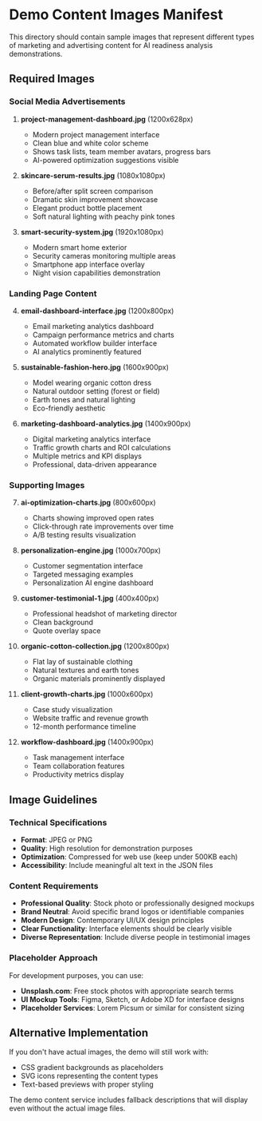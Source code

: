 # Demo Content Images Manifest

This directory should contain sample images that represent different types of marketing and advertising content for AI readiness analysis demonstrations.

## Required Images

### Social Media Advertisements

1. **project-management-dashboard.jpg** (1200x628px)

   - Modern project management interface
   - Clean blue and white color scheme
   - Shows task lists, team member avatars, progress bars
   - AI-powered optimization suggestions visible

2. **skincare-serum-results.jpg** (1080x1080px)

   - Before/after split screen comparison
   - Dramatic skin improvement showcase
   - Elegant product bottle placement
   - Soft natural lighting with peachy pink tones

3. **smart-security-system.jpg** (1920x1080px)
   - Modern smart home exterior
   - Security cameras monitoring multiple areas
   - Smartphone app interface overlay
   - Night vision capabilities demonstration

### Landing Page Content

4. **email-dashboard-interface.jpg** (1200x800px)

   - Email marketing analytics dashboard
   - Campaign performance metrics and charts
   - Automated workflow builder interface
   - AI analytics prominently featured

5. **sustainable-fashion-hero.jpg** (1600x900px)

   - Model wearing organic cotton dress
   - Natural outdoor setting (forest or field)
   - Earth tones and natural lighting
   - Eco-friendly aesthetic

6. **marketing-dashboard-analytics.jpg** (1400x900px)
   - Digital marketing analytics interface
   - Traffic growth charts and ROI calculations
   - Multiple metrics and KPI displays
   - Professional, data-driven appearance

### Supporting Images

7. **ai-optimization-charts.jpg** (800x600px)

   - Charts showing improved open rates
   - Click-through rate improvements over time
   - A/B testing results visualization

8. **personalization-engine.jpg** (1000x700px)

   - Customer segmentation interface
   - Targeted messaging examples
   - Personalization AI engine dashboard

9. **customer-testimonial-1.jpg** (400x400px)

   - Professional headshot of marketing director
   - Clean background
   - Quote overlay space

10. **organic-cotton-collection.jpg** (1200x800px)

    - Flat lay of sustainable clothing
    - Natural textures and earth tones
    - Organic materials prominently displayed

11. **client-growth-charts.jpg** (1000x600px)

    - Case study visualization
    - Website traffic and revenue growth
    - 12-month performance timeline

12. **workflow-dashboard.jpg** (1400x900px)
    - Task management interface
    - Team collaboration features
    - Productivity metrics display

## Image Guidelines

### Technical Specifications

- **Format**: JPEG or PNG
- **Quality**: High resolution for demonstration purposes
- **Optimization**: Compressed for web use (keep under 500KB each)
- **Accessibility**: Include meaningful alt text in the JSON files

### Content Requirements

- **Professional Quality**: Stock photo or professionally designed mockups
- **Brand Neutral**: Avoid specific brand logos or identifiable companies
- **Modern Design**: Contemporary UI/UX design principles
- **Clear Functionality**: Interface elements should be clearly visible
- **Diverse Representation**: Include diverse people in testimonial images

### Placeholder Approach

For development purposes, you can use:

- **Unsplash.com**: Free stock photos with appropriate search terms
- **UI Mockup Tools**: Figma, Sketch, or Adobe XD for interface designs
- **Placeholder Services**: Lorem Picsum or similar for consistent sizing

## Alternative Implementation

If you don't have actual images, the demo will still work with:

- CSS gradient backgrounds as placeholders
- SVG icons representing the content types
- Text-based previews with proper styling

The demo content service includes fallback descriptions that will display even without the actual image files.
